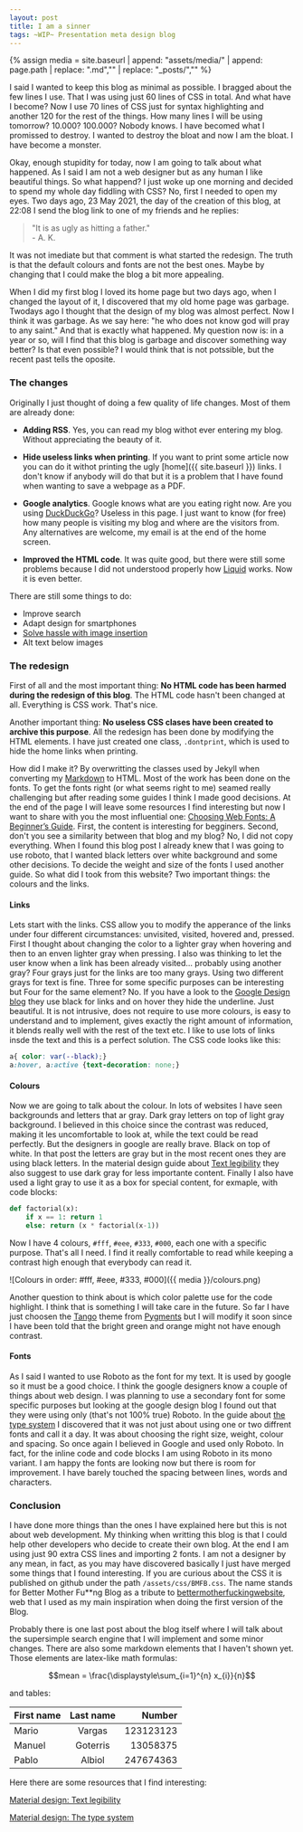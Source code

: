 ```yaml
---
layout: post
title: I am a sinner
tags: ~WIP~ Presentation meta design blog
---
```


{% assign media = site.baseurl | append: "assets/media/" | append:  page.path | replace: ".md","" | replace: "_posts/",""  %}

I said I wanted to keep this blog as minimal as possible. I bragged about the few lines I use. That I was using just 60 lines of CSS in total. And what have I become? Now I use 70 lines of CSS just for syntax highlighting and another 120 for the rest of the things. How many lines I will be using tomorrow? 10.000? 100.000? Nobody knows. I have becomed what I promissed to destroy. I wanted to destroy the bloat and now I am the bloat. I have become a monster.

Okay, enough stupidity for today, now I am going to talk about what happened. As I said I am not a web designer but as any human I like beautiful things. So what happend? I just woke up one morning and decided to spend my whole day fiddling with CSS? No, first I needed to open my eyes. Two days ago, 23 May 2021, the day of the creation of this blog, at 22:08 I send the blog link to one of my friends and he replies:

> "It is as ugly as hitting a father."<br>- A. K.

It was not imediate but that comment is what started the redesign. The truth is that the default colours and fonts are not the best ones. Maybe by changing that I could make the blog a bit more appealing.

When I did my first blog I loved its home page but two days ago, when I changed the layout of it, I discovered that my old home page was garbage. Twodays ago I thought that the design of my blog was almost perfect. Now I think it was garbage. As we say here: "he who does not know god will pray to any saint." And that is exactly what happened. My question now is: in a year or so, will I find that this blog is garbage and discover something way better? Is that even possible? I would think that is not potssible, but the recent past tells the oposite.

### The changes

Originally I just thought of doing a few quality of life changes. Most of them are already done:

- **Adding RSS**. Yes, you can read my blog withot ever entering my blog. Without appreciating the beauty of it.

- **Hide useless links when printing**. If you want to print some article now you can do it withot printing the ugly [home]({{ site.baseurl }}) links. I don't know if anybody will do that but it is a problem that I have found when wanting to save a webpage as a PDF.

- **Google analytics**. Google knows what are you eating right now. Are you using [DuckDuckGo](https://duckduckgo.com/)? Useless in this page. I just want to know (for free) how many people is visiting my blog and where are the visitors from. Any alternatives are welcome, my email is at the end of the home screen. 

- **Improved the HTML code**. It was quite good, but there were still some problems because I did not understood properly how [Liquid](https://shopify.github.io/liquid/) works. Now it is even better.

There are still some things to do:

- Improve search
- Adapt design for smartphones
- [Solve hassle with image insertion](https://stackoverflow.com/questions/67660810/is-there-a-way-in-jekyll-to-set-a-base-path-for-images)
- Alt text below images

### The redesign

First of all and the most important thing: **No HTML code has been harmed during the redesign of this blog**. The HTML code hasn't been changed at all. Everything is CSS work. That's nice.

Another important thing: **No useless CSS clases have been created to archive this purpose**. All the redesign has been done by modifying the HTML elements. I have just created one class, `.dontprint`, which is used to hide the home links when printing.

How did I make it? By overwritting the classes used by Jekyll when converting my [Markdown](https://en.wikipedia.org/wiki/Markdown) to HTML. Most of the work has been done on the fonts. To get the fonts right (or what seems right to me) seamed really challenging but after reading some guides I think I made good decisions. At the end of the page I will leave some resources I find interesting but now I want to share with you the most influential one: [Choosing Web Fonts: A Beginner’s Guide](https://design.google/library/choosing-web-fonts-beginners-guide/). First, the content is interesting for begginers. Second, don't you see a similarity between that blog and my blog? No, I did not copy everything. When I found this blog post I already knew that I was going to use roboto, that I wanted black letters over white background and some other decisions. To decide the weight and size of the fonts I used another guide. So what did I took from this website? Two important things: the colours and the links.

#### Links

Lets start with the links. CSS allow you to modify the apperance of the links under four different circumstances: unvisited, visited, hovered and, pressed. First I thought about changing the color to a lighter gray when hovering and then to an enven lighter gray when pressing. I also was thinking to let the user know when a link has been already visited... probably using another gray? Four grays just for the links are too many grays. Using two different grays for text is fine. Three for some specific purposes can be interesting but Four for the same element? No. If you have a look to the [Google Design blog](https://design.google/library/racial-equity-everyday-products/) they use black for links and on hover they hide the underline. Just beautiful. It is not intrusive, does not require to use more colours, is easy to understand and to implement, gives exactly the right amount of information, it blends really well with the rest of the text etc. I like to use lots of links insde the text and this is a perfect solution. The CSS code looks like this:

```css
a{ color: var(--black);}
a:hover, a:active {text-decoration: none;}
```

#### Colours

Now we are going to talk about the colour. In lots of websites I have seen backgrounds and letters that ar gray. Dark gray letters on top of light gray background. I believed in this choice since the contrast was reduced, making it les uncomfortable to look at, while the text could be read perfectly. But the designers in google are really brave. Black on top of white. In that post the letters are gray but in the most recent ones they are using black letters. In the material design guide about [Text legibility](https://material.io/design/color/text-legibility.html#legibility-standards) they also suggest to use dark gray for less importante content. Finally I also have used a light gray to use it as a box for special content, for exmaple, with code blocks:

```python
def factorial(x):
    if x == 1: return 1
    else: return (x * factorial(x-1))
```
 Now I have 4 colours, `#fff`, `#eee`, `#333`, `#000`, each one with a specific purpose. That's all I need. I find it really comfortable to read while keeping a contrast high enough that everybody can read it.

![Colours in order: #fff, #eee, #333, #000]({{ media }}/colours.png)

Another question to think about is which color palette use for the code highlight. I think that is something I will take care in the future. So far I have just choosen the [Tango](http://jwarby.github.io/jekyll-pygments-themes/languages/python.html) theme from [Pygments](https://pygments.org/) but I will modify it soon since I have been told that the bright green and orange might not have enough contrast.

#### Fonts
As I said I wanted to use Roboto as the font for my text. It is used by google so it must be a good choice. I think the google designers know a couple of things about web design. I was planning to use a secondary font for some specific purposes but looking at the google design blog I found out that they were using only (that's not 100% true) Roboto. In the guide about [the type system](https://material.io/design/typography/the-type-system.html#applying-the-type-scale) I discovered that it was not just about using one or two diffrent fonts and call it a day. It was about choosing the right size, weight, colour and spacing. So once again I believed in Google and used only Roboto. In fact, for the inline code and code blocks I am using Roboto in its mono variant. I am happy the fonts are looking now but there is room for improvement. I have barely touched the spacing between lines, words and characters.

### Conclusion

I have done more things than the ones I have explained here but this is not about web development. My thinking when writting this blog is that I could help other developers who decide to create their own blog. At the end I am using just 90 extra CSS lines and importing 2 fonts. I am not a designer by any mean, in fact, as you may have discovered basically I just have merged some things that I found interesting. If you are curious about the CSS it is published on github under the path `/assets/css/BMFB.css`. The name stands for Better Mother Fu**ng Blog as a tribute to [bettermotherfuckingwebsite](http://bettermotherfuckingwebsite.com/), web that I used as my main inspiration when doing the first version of the Blog.

Probably there is one last post about the blog itself where I will talk about the supersimple search engine that I will implement and some minor changes. There are also some markdown elements that I haven't shown yet. Those elements are latex-like math formulas:

$$mean = \frac{\displaystyle\sum_{i=1}^{n} x_{i}}{n}$$

and tables:

| First name      |Last name| Number|
| :------------- | :----------: | -----------: |
|  Mario | Vargas   | 123123123    |
| Manuel   | Goterris | 13058375 |
| Pablo   | Albiol | 247674363 |

Here there are some resources that I find interesting:


[Material design: Text legibility](https://material.io/design/color/text-legibility.html#legibility-standards)

[Material design: The type system](https://material.io/design/typography/the-type-system.html#applying-the-type-scale)